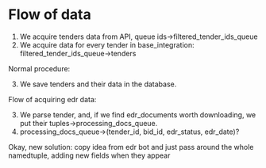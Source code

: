 # Flow of data

1. We acquire tenders data from API, queue ids->filtered_tender_ids_queue
2. We acquire data for every tender in base_integration: filtered_tender_ids_queue->tenders

Normal procedure:

3. We save tenders and their data in the database.

Flow of acquiring edr data:

3. We parse tender, and, if we find edr_documents worth downloading,
we put their tuples->processing_docs_queue.
4. processing_docs_queue->(tender_id, bid_id, edr_status, edr_date)?

Okay, new solution: copy idea from edr bot and just pass around the
whole namedtuple, adding new fields when they appear
